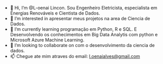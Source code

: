 - 👋 Hi, I’m @L-oenai Lincon. Sou Engenheiro Eletricista, especialista em Energias Renováveis e Cientista de Dados. 
- 👀 I’m interested in apresentar meus projetos na area de Ciencia de Dados.
- 🌱 I’m currently learning  programação em Python, R e SQL. E Desenvolvendo os conhecimentos em Big Data Analytis com python e Microsoft Azure Machine Learning.
- 💞️ I’m looking to collaborate on com o desenvolvimento da ciencia de dados.
- 📫 Chegue ate mim atraves do email: l.oenaialves@gmail.com

<!---
L-oenai/L-oenai is a ✨ special ✨ repository because its `README.md` (this file) appears on your GitHub profile.
You can click the Preview link to take a look at your changes.
--->
